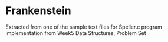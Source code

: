 # Frankenstein
Extracted from one of the sample text files for Speller.c program implementation from Week5 Data Structures, Problem Set
